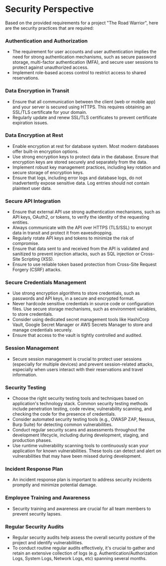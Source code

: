 # Security Perspective

Based on the provided requirements for a project "The Road Warrior", here are the security practices that are required:

### Authentication and Authorization

* The requirement for user accounts and user authentication implies the need for strong authentication mechanisms, such as secure password storage, multi-factor authentication (MFA), and secure user sessions to protect against unauthorized access.
* Implement role-based access control to restrict access to shared reservations.

### Data Encryption in Transit

* Ensure that all communication between the client (web or mobile app) and your server is secured using HTTPS. This requires obtaining an SSL/TLS certificate for your domain.
* Regularly update and renew SSL/TLS certificates to prevent certificate expiration issues.

### Data Encryption at Rest

* Enable encryption at rest for database system. Most modern databases offer built-in encryption options.
* Use strong encryption keys to protect data in the database. Ensure that encryption keys are stored securely and separately from the data.
* Implement robust key management practices, including key rotation and secure storage of encryption keys.
* Ensure that logs, including error logs and database logs, do not inadvertently expose sensitive data. Log entries should not contain plaintext user data.

### Secure API Integration

* Ensure that external API use strong authentication mechanisms, such as API keys, OAuth2, or tokens, to verify the identity of the requesting entities.
* Always communicate with the API over HTTPS (TLS/SSL) to encrypt data in transit and protect it from eavesdropping.
* Regularly rotate API keys and tokens to minimize the risk of compromise.
* Ensure that data sent to and received from the API is validated and sanitized to prevent injection attacks, such as SQL injection or Cross-Site Scripting (XSS).
* Ensure to use reliable token based protection from Cross-Site Request Forgery (CSRF) attacks.

### Secure Credentials Management

* Use strong encryption algorithms to store credentials, such as passwords and API keys, in a secure and encrypted format.
* Never hardcode sensitive credentials in source code or configuration files. Use secure storage mechanisms, such as environment variables, to store credentials.
* Consider using dedicated secret management tools like HashiCorp Vault, Google Secret Manager or AWS Secrets Manager to store and manage credentials securely.
* Ensure that access to the vault is tightly controlled and audited.

### Session Management

* Secure session management is crucial to protect user sessions (especially for multiple devices) and prevent session-related attacks, especially when users interact with their reservations and travel information.

### Security Testing

* Choose the right security testing tools and techniques based on application's technology stack. Common security testing methods include penetration testing, code review, vulnerability scanning, and checking the code for the presence of credentials.
* Consider automated security testing tools (e.g., OWASP ZAP, Nessus, Burp Suite) for detecting common vulnerabilities.
* Conduct regular security scans and assessments throughout the development lifecycle, including during development, staging, and production phases.
* Use runtime vulnerability scanning tools to continuously scan your application for known vulnerabilities. These tools can detect and alert on vulnerabilities that may have been missed during development.

### Incident Response Plan

* An incident response plan is important to address security incidents promptly and minimize potential damage.

### Employee Training and Awareness

* Security training and awareness are crucial for all team members to prevent security lapses.

### Regular Security Audits

* Regular security audits help assess the overall security posture of the project and identify vulnerabilities.
* To conduct routine regular audits effectively, it's crucial to gather and retain an extensive collection of logs (e.g. Authentication/Authorization Logs, System Logs, Network Logs, etc) spanning several months.

